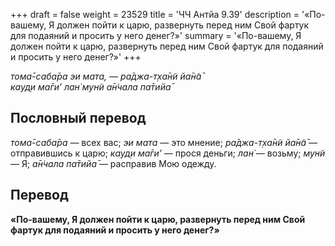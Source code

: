 +++
draft = false
weight = 23529
title = 'ЧЧ Антйа 9.39'
description = '«По-вашему, Я должен пойти к царю, развернуть перед ним Свой фартук для подаяний и просить у него денег?»'
summary = '«По-вашему, Я должен пойти к царю, развернуть перед ним Свой фартук для подаяний и просить у него денег?»'
+++

_тома̄-саба̄ра эи мата, — ра̄джа-т̣ха̄н̃и йа̄н̃а̄  
кауд̣и ма̄ги’ лан̇ мун̃и а̄н̇чала па̄тийа̄_

## Пословный перевод

_тома̄_\-_саба̄ра_ — всех вас; _эи_ _мата_ — это мнение; _ра̄джа_\-_т̣ха̄н̃и_ _йа̄н̃а̄_ — отправившись к царю; _кауд̣и_ _ма̄ги’_ — прося деньги; _лан̇_ — возьму; _мун̃и_ — Я; _а̄н̇чала_ _па̄тийа̄_ — расправив Мою одежду.

## Перевод

**«По-вашему, Я должен пойти к царю, развернуть перед ним Свой фартук для подаяний и просить у него денег?»**
